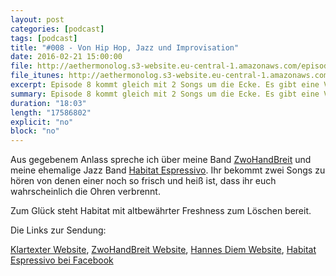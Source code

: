 ```yaml
---
layout: post
categories: [podcast]
tags: [podcast]
title: "#008 - Von Hip Hop, Jazz und Improvisation"
date: 2016-02-21 15:00:00
file: http://aethermonolog.s3-website.eu-central-1.amazonaws.com/episodes/aethermonolog-008.mp3
file_itunes: http://aethermonolog.s3-website.eu-central-1.amazonaws.com/episodes/aethermonolog-008.m4a
excerpt: Episode 8 kommt gleich mit 2 Songs um die Ecke. Es gibt eine Vorpremiere von ZwoHandBreit und einen Klassiker von Habitat Espressivo auf die Ohren. Nebenbei geht es dabei um Improvisation.
summary: Episode 8 kommt gleich mit 2 Songs um die Ecke. Es gibt eine Vorpremiere von ZwoHandBreit und einen Klassiker von Habitat Espressivo auf die Ohren. Nebenbei geht es dabei um Improvisation.
duration: "18:03"
length: "17586802"
explicit: "no"
block: "no"
---
```


Aus gegebenem Anlass spreche ich über meine Band [ZwoHandBreit](http://zwohandbreit.de) und meine ehemalige Jazz Band [Habitat Espressivo](http://facebook.com/habitatespressivo). Ihr bekommt zwei Songs zu hören von denen einer noch so frisch und heiß ist, dass ihr euch wahrscheinlich die Ohren verbrennt.

Zum Glück steht Habitat mit altbewährter Freshness zum Löschen bereit.

Die Links zur Sendung:

[Klartexter Website](http://klartexter.net), [ZwoHandBreit Website](http://zwohandbreit.de), [Hannes Diem Website](http://diem-musik.de), [Habitat Espressivo bei Facebook](http://facebook.com/habitatespressivo)
